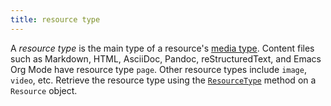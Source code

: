 ```yaml
---
title: resource type
---
```


A _resource type_ is the main type of a resource's [media type]. Content files such as Markdown, HTML, AsciiDoc, Pandoc, reStructuredText, and Emacs Org Mode have resource type `page`. Other resource types include `image`, `video`, etc. Retrieve the resource type using the [`ResourceType`] method on a `Resource` object.

[media type]: /methods/resource/mediatype/
[`ResourceType`]: /methods/resource/resourcetype/
